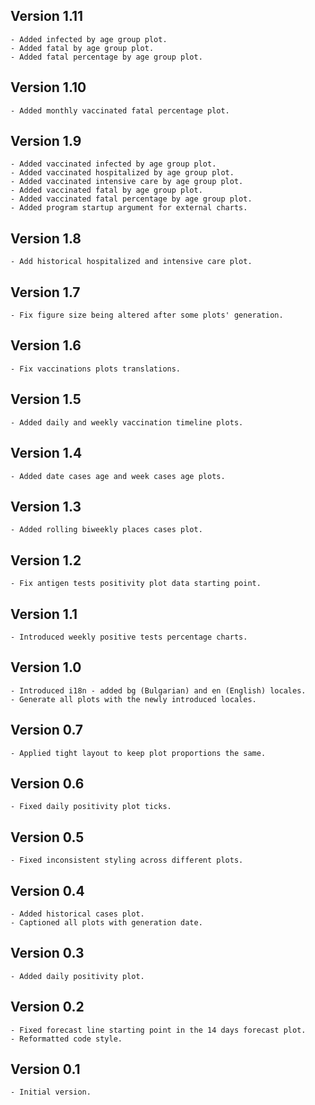 Version 1.11
------------
    - Added infected by age group plot.
    - Added fatal by age group plot.
    - Added fatal percentage by age group plot.

Version 1.10
------------
    - Added monthly vaccinated fatal percentage plot.

Version 1.9
-----------
    - Added vaccinated infected by age group plot.
    - Added vaccinated hospitalized by age group plot.
    - Added vaccinated intensive care by age group plot.
    - Added vaccinated fatal by age group plot.
    - Added vaccinated fatal percentage by age group plot.
    - Added program startup argument for external charts.

Version 1.8
-----------
    - Add historical hospitalized and intensive care plot.

Version 1.7
-----------
    - Fix figure size being altered after some plots' generation.

Version 1.6
-----------
    - Fix vaccinations plots translations.

Version 1.5
-----------
    - Added daily and weekly vaccination timeline plots.

Version 1.4
-----------
    - Added date cases age and week cases age plots.

Version 1.3
-----------
    - Added rolling biweekly places cases plot.

Version 1.2
-----------
    - Fix antigen tests positivity plot data starting point.

Version 1.1
-----------
    - Introduced weekly positive tests percentage charts.

Version 1.0
-----------
    - Introduced i18n - added bg (Bulgarian) and en (English) locales.
    - Generate all plots with the newly introduced locales.

Version 0.7
-----------
    - Applied tight layout to keep plot proportions the same.

Version 0.6
-----------
    - Fixed daily positivity plot ticks.

Version 0.5
-----------
    - Fixed inconsistent styling across different plots.

Version 0.4
-----------
    - Added historical cases plot.
    - Captioned all plots with generation date.

Version 0.3
-----------
    - Added daily positivity plot.

Version 0.2
-----------
    - Fixed forecast line starting point in the 14 days forecast plot.
    - Reformatted code style.

Version 0.1
-----------
    - Initial version.